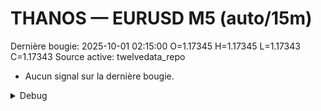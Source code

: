 # THANOS — EURUSD M5 (auto/15m)
Dernière bougie: 2025-10-01 02:15:00  O=1.17345  H=1.17345  L=1.17343  C=1.17343
Source active: twelvedata_repo

- Aucun signal sur la dernière bougie.

<details><summary>Debug</summary>

- TD_API_KEY manquant.

</details>
